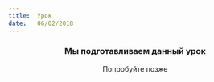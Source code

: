 ```yaml
---
title:  Урок
date:   06/02/2018
---
```


### <center>Мы подготавливаем данный урок</center>
<center>Попробуйте позже</center>